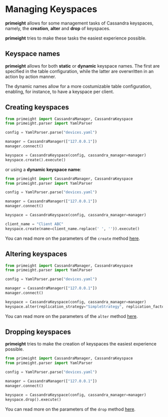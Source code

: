 # Managing Keyspaces

**primeight** allows for some management tasks of Cassandra keyspaces, 
namely, the __creation__, __alter__ and __drop__ of keyspaces.

**primeight** tries to make these tasks the easiest experience possible.

## Keyspace names

**primeight** allows for both __static__ or __dynamic__ keyspace names.
The first are specified in the table configuration, 
while the latter are overwritten in an action by action manner.

The dynamic names allow for a more costumizable table configuration, 
enabling, for instance, to have a keyspace per client.

## Creating keyspaces

```python
from primeight import CassandraManager, CassandraKeyspace
from primeight.parser import YamlParser

config = YamlParser.parse("devices.yaml")

manager = CassandraManager(["127.0.0.1"])
manager.connect()

keyspace = CassandraKeyspace(config, cassandra_manager=manager)
keyspace.create().execute()
```

or using a __dynamic keyspace name__:

```python
from primeight import CassandraManager, CassandraKeyspace
from primeight.parser import YamlParser

config = YamlParser.parse("devices.yaml")

manager = CassandraManager(["127.0.0.1"])
manager.connect()

keyspace = CassandraKeyspace(config, cassandra_manager=manager)

client_name = "Client ABC"
keyspace.create(name=client_name.replace(' ', '')).execute()
```

You can read more on the parameters of the `create` method [here](/reference/cassandra-keyspace/#create).

## Altering keyspaces

```python
from primeight import CassandraManager, CassandraKeyspace
from primeight.parser import YamlParser

config = YamlParser.parse("devices.yaml")

manager = CassandraManager(["127.0.0.1"])
manager.connect()

keyspace = CassandraKeyspace(config, cassandra_manager=manager)
keyspace.alter(replication_strategy="SimpleStrategy", replication_factor=3).execute()
```

You can read more on the parameters of the `alter` method [here](/reference/cassandra-keyspace/#alter).

## Dropping keyspaces

**primeight** tries to make the creation of keyspaces the easiest experience possible.

```python
from primeight import CassandraManager, CassandraKeyspace
from primeight.parser import YamlParser

config = YamlParser.parse("devices.yaml")

manager = CassandraManager(["127.0.0.1"])
manager.connect()

keyspace = CassandraKeyspace(config, cassandra_manager=manager)
keyspace.drop().execute()
```

You can read more on the parameters of the `drop` method [here](/reference/cassandra-keyspace/#drop).